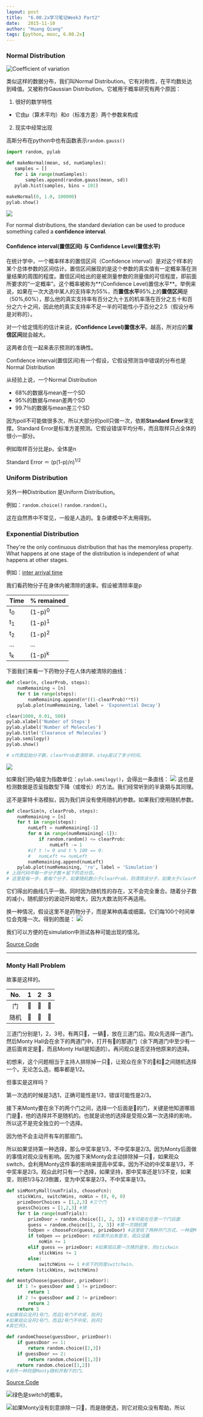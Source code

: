 ```yaml
---
layout: post
title:  "6.00.2x学习笔记Week3 Part2"
date:   2015-11-10
author: "Huang Qiang"
tags: [python, mooc, 6.00.2x]
---
```


### Normal Distribution

![Coefficient of variation](../images/coefficient_of_variation.png)

类似这样的数据分布，我们叫Normal Distribution。它有对称性，在平均数处达到峰值。又被称作Gaussian Distribution。它被用于概率研究有两个原因：

1. 很好的数学特性
 *  它由μ（算术平均）和σ（标准方差）两个参数来构成
2. 现实中经常出现

高斯分布在python中也有函数表示`random.gauss()`

```python
import random, pylab

def makeNormal(mean, sd, numSamples):
   samples = []
   for i in range(numSamples):
       samples.append(random.gauss(mean, sd))
   pylab.hist(samples, bins = 101)

makeNormal(0, 1.0, 100000)
pylab.show()
```
![](../images/random.gauss.png)

For normal distributions, the standard deviation can be used to produce something called a **confidence interval**.

#### Confidence interval(置信区间) 与 Confidence Level(置信水平)

在统计学中，一个概率样本的置信区间（Confidence interval）是对这个样本的某个总体参数的区间估计。置信区间展现的是这个参数的真实值有一定概率落在测量结果的周围的程度。置信区间给出的是被测量参数的测量值的可信程度，即前面所要求的“一定概率”。这个概率被称为**(Confidence Level)置信水平**。举例来说，如果在一次大选中某人的支持率为55%，而**置信水平**95%上的**置信区间**是（50%,60%），那么他的真实支持率有百分之九十五的机率落在百分之五十和百分之六十之间，因此他的真实支持率不足一半的可能性小于百分之2.5（假设分布是对称的）。

对一个给定情形的估计来说，**(Confidence Level)置信水平**。越高，所对应的**置信区间**就会越大。

这两者合在一起来表示预测的准确性。

Confidence interval(置信区间)有一个假设，它假设预测当中错误的分布也是Normal Distribution

从经验上说，一个Normal Distribution

* 68%的数据与mean差一个SD
* 95%的数据与mean差两个SD
* 99.7％的数据与mean差三个SD

因为poll不可能做很多次，所以大部分的poll只做一次，依赖**Standard Error**来支撑。Standard Error是标准方差预测。它假设错误平均分布，而且取样只占全体的很小一部分。

例如取样百分比是p，全体是n

Standard Error ＝ (p(1-p)/n)<sup>1/2</sup>

### Uniform Distribution
另外一种Distribution 是Uniform Distribution。

例如：`random.choice()` `random.random()`。

这在自然界中不常见，一般是人造的。复杂建模中不太用得到。

### Exponential Distribution

They're the only continuous distribution that has the memoryless property. What happens at one stage of the distribution is independent of what happens at other stages.

例如：[inter arrival time](http://blog.simul8.com/simul8-tip-whats-the-difference-between-arrival-rates-and-inter-arrival-times/)

我们看药物分子在身体内被清除的速率。假设被清除率是p

Time | % remained
---  |----------
t<sub>0</sub> | (1-p)<sup>0</sup>
t<sub>1</sub> | (1-p)<sup>1</sup>
t<sub>2</sub> | (1-p)<sup>2</sup>
... | ...
t<sub>k</sub> | (1-p)<sup>k</sup>

下面我们来看一下药物分子在人体内被清除的曲线：

```python
def clear(n, clearProb, steps):
    numRemaining = [n]
    for t in range(steps):
        numRemaining.append(n*((1-clearProb)**t))
    pylab.plot(numRemaining, label = 'Exponential Decay')

clear(1000, 0.01, 500)
pylab.xlabel('Number of Steps')
pylab.ylabel('Number of Molecules')
pylab.title('Clearance of Molecules')
pylab.semilogy()
pylab.show()

# n代表起始分子数，clearProb是清除率，step是过了多少时间。
```
![](../images/exponential_decline.png)

如果我们把y轴变为指数单位：`pylab.semilogy()`，会得出一条直线：
![](../images/exponential_decline_log.png)
这也是检测数据是否呈指数型下降（或增长）的方法。我们经常听到的半衰期与其同理。

这不是蒙特卡洛模拟，因为我们并没有使用随机的参数。如果我们使用随机参数。

```python
def clearSim(n, clearProb, steps):
    numRemaining = [n]
    for t in range(steps):
        numLeft = numRemaining[-1]
        for m in range(numRemaining[-1]):
            if random.random() <= clearProb: 
                numLeft -= 1
        #if t != 0 and t % 100 == 0:
        #	numLeft += numLeft
        numRemaining.append(numLeft)
    pylab.plot(numRemaining, 'ro', label = 'Simulation')
# 上段代码中每一步分子数＊留下的百分百。
# 这里是每一步，看每个分子，如果随机数小于clearProb，则清除该分子，如果大于clearProb，则保留。
```
它们得出的曲线几乎一致。同时因为随机性的存在，又不会完全重合。随着分子数的减小，随机部分的波动开始增大，因为大数法则不再适用。

换一种情况，假设这里不是药物分子，而是某种病毒或细菌。它们每100个时间单位会克隆一次。得到的图是：
![](../images/exponential_decay_with_clone.png)

我们可以方便的在simulation中测试各种可能出现的情况。

[Source Code](https://github.com/nickyfoto/Blog/blob/master/MIT.6.00.2x/code/lectureCode_clearSim.py)

---

### Monty Hall Problem

故事是这样的。

| No.  | 1  | 2    | 3
|:---: |:---:|:---:|---
|门    | 🚪  | 🚪  |🚪
|随机   | 🐑  |🐑   |🚗

三道门分别是1，2，3号。有两只🐑，一辆🚗，放在三道门后。观众先选择一道门。然后Monty Hall会在余下的两道门中，打开有🐑的那道门（余下两道门中至少有一道后面肯定是🐑，而且Monty Hall是知道的）。再问观众是否坚持他原来的选择。

初想来，这个问题相当于主持人排除掉一只🐑，让观众在余下的🚗和🐑之间随机选择一个。无论怎么选，概率都是1/2。

但事实是这样吗？

第一次选的时候是3选1，正确可能性是1/3，错误可能性是2/3。

接下来Monty要在余下的两个门之间，选择一个后面是🐑的门，关键是他知道哪扇门是🐑，他的选择并不是随机的。也就是说他的选择是受观众第一次选择的影响，所以这不是完全独立的一个选择。

因为他不会主动开有车的那扇门。

所以如果坚持第一种选择，那么中奖率是1/3，不中奖率是2/3。因为Monty后面做的事情对观众没有影响。因为接下来Monty会主动排除掉一只🐑，如果观众switch，会利用Monty这件事的影响来提高中奖率。因为不动的中奖率是1/3，不中奖率是2/3。观众此时只有一个选择，如果坚持，那中奖率还是1/3不变，如果变，则把1/3与2/3倒置，变为中奖率是2/3，不中奖率是1/3。

```python
def simMontyHall(numTrials, chooseFcn):
    stickWins, switchWins, noWin = (0, 0, 0)
    prizeDoorChoices = [1,2,3] #三个门
    guessChoices = [1,2,3] #猜
    for t in range(numTrials):
        prizeDoor = random.choice([1, 2, 3]) #车可能在任意一个门后面
        guess = random.choice([1, 2, 3]) #第一次随机猜
        toOpen = chooseFcn(guess, prizeDoor) #这里给了两种开门方式，一种是Monty节目中的开法，他故意开一扇后面是🐑的，另外一种是Monty随机开，我们对比，来看结果有何不同。
        if toOpen == prizeDoor: #如果开出来是车，观众没赢
            noWin += 1
        elif guess == prizeDoor: #如果观众第一次猜的是车，则stickwin
            stickWins += 1
        else:
            switchWins += 1 #余下的则是switchwin。
    return (stickWins, switchWins)
```
```python
def montyChoose(guessDoor, prizeDoor):
    if 1 != guessDoor and 1 != prizeDoor:
        return 1
    if 2 != guessDoor and 2 != prizeDoor:
        return 2
    return 3
#如果观众没开1号门，而且1号门不中奖，则开1
#如果观众没开2号门，而且2号门不中奖，则开2
#其它开3。
```
```python
def randomChoose(guessDoor, prizeDoor):
    if guessDoor == 1:
        return random.choice([2,3])
    if guessDoor == 2:
        return random.choice([1,3])
    return random.choice([1,2])
#另外一种则是Monty随机开剩下的门。
```

[Source Code](https://github.com/nickyfoto/Blog/blob/master/MIT.6.00.2x/code/montyhall.py)

![](../images/monty_choose.png)绿色是switch的概率。

![](../images/monty_random_choose.png)如果Monty没有刻意排除一只🐑，而是随便选，则它对观众没有帮助，所以

